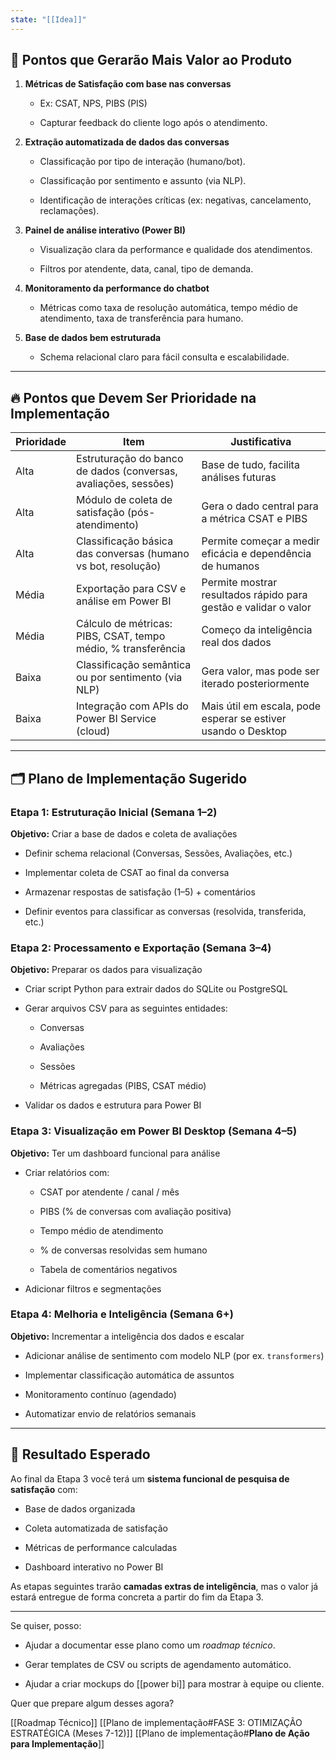 ```yaml
---
state: "[[Idea]]"
---
```

## 🧠 **Pontos que Gerarão Mais Valor ao Produto**

1. **Métricas de Satisfação com base nas conversas**
    
    - Ex: CSAT, NPS, PIBS (PIS)
        
    - Capturar feedback do cliente logo após o atendimento.
        
2. **Extração automatizada de dados das conversas**
    
    - Classificação por tipo de interação (humano/bot).
        
    - Classificação por sentimento e assunto (via NLP).
        
    - Identificação de interações críticas (ex: negativas, cancelamento, reclamações).
        
3. **Painel de análise interativo (Power BI)**
    
    - Visualização clara da performance e qualidade dos atendimentos.
        
    - Filtros por atendente, data, canal, tipo de demanda.
        
4. **Monitoramento da performance do chatbot**
    
    - Métricas como taxa de resolução automática, tempo médio de atendimento, taxa de transferência para humano.
        
5. **Base de dados bem estruturada**
    
    - Schema relacional claro para fácil consulta e escalabilidade.
        

---

## 🔥 **Pontos que Devem Ser Prioridade na Implementação**

|Prioridade|Item|Justificativa|
|---|---|---|
|Alta|Estruturação do banco de dados (conversas, avaliações, sessões)|Base de tudo, facilita análises futuras|
|Alta|Módulo de coleta de satisfação (pós-atendimento)|Gera o dado central para a métrica CSAT e PIBS|
|Alta|Classificação básica das conversas (humano vs bot, resolução)|Permite começar a medir eficácia e dependência de humanos|
|Média|Exportação para CSV e análise em Power BI|Permite mostrar resultados rápido para gestão e validar o valor|
|Média|Cálculo de métricas: PIBS, CSAT, tempo médio, % transferência|Começo da inteligência real dos dados|
|Baixa|Classificação semântica ou por sentimento (via NLP)|Gera valor, mas pode ser iterado posteriormente|
|Baixa|Integração com APIs do Power BI Service (cloud)|Mais útil em escala, pode esperar se estiver usando o Desktop|

---

## 🗂️ **Plano de Implementação Sugerido**

### **Etapa 1: Estruturação Inicial (Semana 1–2)**

**Objetivo:** Criar a base de dados e coleta de avaliações

-  Definir schema relacional (Conversas, Sessões, Avaliações, etc.)
    
-  Implementar coleta de CSAT ao final da conversa
    
-  Armazenar respostas de satisfação (1–5) + comentários
    
-  Definir eventos para classificar as conversas (resolvida, transferida, etc.)
    

### **Etapa 2: Processamento e Exportação (Semana 3–4)**

**Objetivo:** Preparar os dados para visualização

-  Criar script Python para extrair dados do SQLite ou PostgreSQL
    
-  Gerar arquivos CSV para as seguintes entidades:
    
    - Conversas
        
    - Avaliações
        
    - Sessões
        
    - Métricas agregadas (PIBS, CSAT médio)
        
-  Validar os dados e estrutura para Power BI
    

### **Etapa 3: Visualização em Power BI Desktop (Semana 4–5)**

**Objetivo:** Ter um dashboard funcional para análise

-  Criar relatórios com:
    
    - CSAT por atendente / canal / mês
        
    - PIBS (% de conversas com avaliação positiva)
        
    - Tempo médio de atendimento
        
    - % de conversas resolvidas sem humano
        
    - Tabela de comentários negativos
        
-  Adicionar filtros e segmentações
    

### **Etapa 4: Melhoria e Inteligência (Semana 6+)**

**Objetivo:** Incrementar a inteligência dos dados e escalar

-  Adicionar análise de sentimento com modelo NLP (por ex. `transformers`)
    
-  Implementar classificação automática de assuntos
    
-  Monitoramento contínuo (agendado)
    
-  Automatizar envio de relatórios semanais
    

---

## 🎯 Resultado Esperado

Ao final da Etapa 3 você terá um **sistema funcional de pesquisa de satisfação** com:

- Base de dados organizada
    
- Coleta automatizada de satisfação
    
- Métricas de performance calculadas
    
- Dashboard interativo no Power BI
    

As etapas seguintes trarão **camadas extras de inteligência**, mas o valor já estará entregue de forma concreta a partir do fim da Etapa 3.

---

Se quiser, posso:

- Ajudar a documentar esse plano como um _roadmap técnico_.
    
- Gerar templates de CSV ou scripts de agendamento automático.
    
- Ajudar a criar mockups do [[power bi]] para mostrar à equipe ou cliente.
    

Quer que prepare algum desses agora?

[[Roadmap Técnico]]
[[Plano de implementação#FASE 3: OTIMIZAÇÃO ESTRATÉGICA (Meses 7-12)]]
[[Plano de implementação#**Plano de Ação para Implementação**]]

